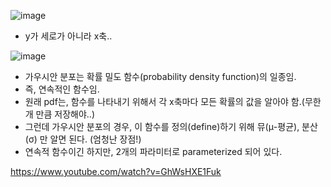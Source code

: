 ![image](https://user-images.githubusercontent.com/15938354/166935652-3be1b0cf-204b-4598-87f7-a3f19ebe6779.png)

- y가 세로가 아니라 x축..


![image](https://user-images.githubusercontent.com/15938354/166929726-848641a9-a650-4bf0-8034-f329b85146d1.png)


- 가우시안 분포는 확률 밀도 함수(probability density function)의 일종임.
- 즉, 연속적인 함수임.
- 원래 pdf는, 함수를 나타내기 위해서 각 x축마다 모든 확률의 값을 알아야 함.(무한 개 만큼 저장해야..)
- 그런데 가우시안 분포의 경우,  이 함수를 정의(define)하기 위해 뮤(μ-평균), 분산(σ) 만 알면 된다. (엄청난 장점!)
- 연속적 함수이긴 하지만, 2개의 파라미터로 parameterized 되어 있다.



https://www.youtube.com/watch?v=GhWsHXE1Fuk
